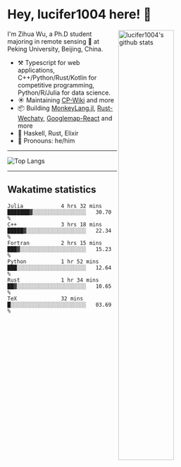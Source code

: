 # Hey, lucifer1004 here! :wave:

<img width="50%" align="right" alt="lucifer1004's github stats" src="https://github-readme-stats.vercel.app/api?username=lucifer1004&show_icons=true">

I'm Zihua Wu, a Ph.D student majoring in remote sensing :satellite: at Peking University, Beijing, China.

- :hammer_and_pick: Typescript for web applications, C++/Python/Rust/Kotlin for competitive programming, Python/R/Julia for data science.
- :sunny: Maintaining [CP-Wiki](https://cp-wiki.vercel.app) and more 
- :package: Building [MonkeyLang.jl](https://github.com/lucifer1004/MonkeyLang.jl), [Rust-Wechaty](https://github.com/wechaty/rust-wechaty), [Googlemap-React](https://github.com/googlemap-react/googlemap-react) and more
- :seedling: Haskell, Rust, Elixir
- :man: Pronouns: he/him

---

![Top Langs](https://github-readme-stats.vercel.app/api/top-langs/?username=lucifer1004&layout=compact)

---

## Wakatime statistics

<!--START_SECTION:waka-->

```text
Julia            4 hrs 32 mins   ███████▓░░░░░░░░░░░░░░░░░   30.70 %
C++              3 hrs 18 mins   █████▓░░░░░░░░░░░░░░░░░░░   22.34 %
Fortran          2 hrs 15 mins   ███▓░░░░░░░░░░░░░░░░░░░░░   15.23 %
Python           1 hr 52 mins    ███░░░░░░░░░░░░░░░░░░░░░░   12.64 %
Rust             1 hr 34 mins    ██▓░░░░░░░░░░░░░░░░░░░░░░   10.65 %
TeX              32 mins         █░░░░░░░░░░░░░░░░░░░░░░░░   03.69 %
```

<!--END_SECTION:waka-->
